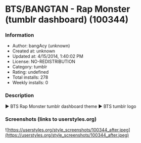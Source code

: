# BTS/BANGTAN - Rap Monster (tumblr dashboard) (100344)

### Information
- Author: bangAcy (unknown)
- Created at: unknown
- Updated at: 4/15/2014, 1:40:02 PM
- License: NO-REDISTRIBUTION
- Category: tumblr
- Rating: undefined
- Total installs: 278
- Weekly installs: 0


### Description
► BTS Rap Monster tumblr dashboard theme
► BTS tumblr logo


### Screenshots (links to userstyles.org)
![https://userstyles.org/style_screenshots/100344_after.jpeg](https://userstyles.org/style_screenshots/100344_after.jpeg)


